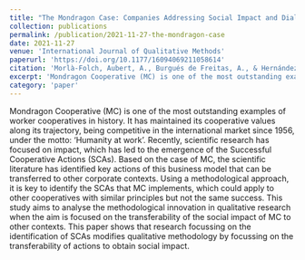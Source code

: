 ```yaml
---
title: "The Mondragon Case: Companies Addressing Social Impact and Dialogic Methodologies"
collection: publications
permalink: /publication/2021-11-27-the-mondragon-case
date: 2021-11-27
venue: 'International Journal of Qualitative Methods'
paperurl: 'https://doi.org/10.1177/16094069211058614'
citation: 'Morlà-Folch, Aubert, A., Burgués de Freitas, A., & Hernández-Lara, A.B. (2021). The Mondragon Case: Companies Addressing Social Impact and Dialogic Methodologies. International Journal of Qualitative Methods, 20, 1–9 https://doi.org/10.1177/16094069211058614'
excerpt: 'Mondragon Cooperative (MC) is one of the most outstanding examples of worker cooperatives in history. It has maintained its cooperative values along its trajectory, being competitive in the international market since 1956, under the motto: ‘Humanity at work’. Recently, scientific research has focused on impact, which has led to the emergence of the Successful Cooperative Actions (SCAs)'
category: 'paper'
---
```


Mondragon Cooperative (MC) is one of the most outstanding examples of worker cooperatives in history. It has maintained its cooperative values along its trajectory, being competitive in the international market since 1956, under the motto: ‘Humanity at work’. Recently, scientific research has focused on impact, which has led to the emergence of the Successful Cooperative Actions (SCAs). Based on the case of MC, the scientific literature has identified key actions of this business model that can be transferred to other corporate contexts. Using a methodological approach, it is key to identify the SCAs that MC implements, which could apply to other cooperatives with similar principles but not the same success. This study aims to analyse the methodological innovation in qualitative research when the aim is focused on the transferability of the social impact of MC to other contexts. This paper shows that research focussing on the identification of SCAs modifies qualitative methodology by focussing on the transferability of actions to obtain social impact.
